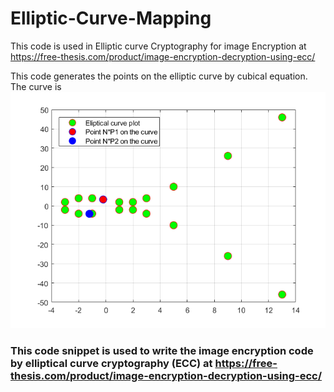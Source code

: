 # Elliptic-Curve-Mapping
This code is used in Elliptic curve Cryptography for image Encryption at https://free-thesis.com/product/image-encryption-decryption-using-ecc/

This code generates the points on the elliptic curve by cubical equation. The curve is
![elliptic Curve Points](https://github.com/earthat/Elliptic-Curve-Mapping/blob/main/Images/Elliptical%20curve%20points-free-thesis.png)

### This code snippet is used to write the image encryption code by elliptical curve cryptography (ECC) at https://free-thesis.com/product/image-encryption-decryption-using-ecc/



